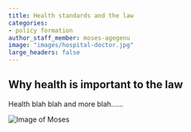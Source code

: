 ```yaml
---
title: Health standards and the law
categories:
- policy formation
author_staff_member: moses-agegenu
image: "images/hospital-doctor.jpg"
large_headers: false
---
```


## Why health is important to the law

Health blah blah and more blah......

![Image of Moses]("/images/moses-agegenu.jpg")
